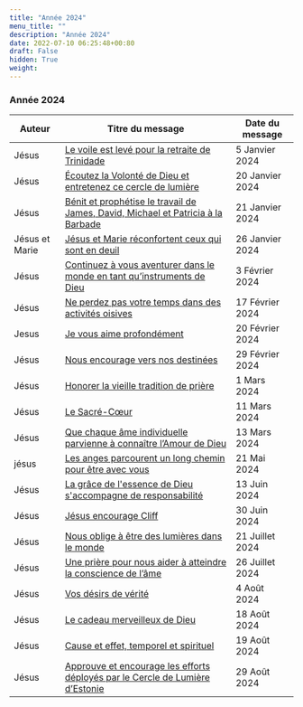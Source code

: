 ```yaml
---
title: "Année 2024"
menu_title: ""
description: "Année 2024"
date: 2022-07-10 06:25:48+00:80
draft: False
hidden: True
weight:
---
```

### Année 2024

**Auteur** | **Titre du message** | **Date du message**  
---|---|---
Jésus | [Le voile est levé pour la retraite de Trinidade ](/fr-contemporary-messages/fr-contemporary-messages-by-date-order/fr-contemporary-messages-2024/fr-2024-1-5-3-af-jesus/) | 5 Janvier 2024
Jésus  | [Écoutez la Volonté de Dieu et entretenez ce cercle de lumière](/fr-contemporary-messages/fr-contemporary-messages-by-date-order/fr-contemporary-messages-2024/fr-2024-1-20-2-af-jesus/) | 20 Janvier 2024
Jésus  | [Bénit et prophétise le travail de James, David, Michael et Patricia à la Barbade ](/fr-contemporary-messages/fr-contemporary-messages-by-date-order/fr-contemporary-messages-2024/fr-2024-1-21-3-af-jesus/) | 21 Janvier 2024
Jésus et Marie | [Jésus et Marie réconfortent ceux qui sont en deuil](/fr-contemporary-messages/fr-contemporary-messages-by-date-order/fr-contemporary-messages-2024/fr-2024-1-26-1-af-jesus-and-mary/) | 26 Janvier 2024
Jésus | [Continuez à vous aventurer dans le monde en tant qu’instruments de Dieu ](/fr-contemporary-messages/fr-contemporary-messages-by-date-order/fr-contemporary-messages-2024/fr-2024-2-3-2-af-jesus/) | 3 Février 2024
Jésus | [Ne perdez pas votre temps dans des activités oisives ](/fr-contemporary-messages/fr-contemporary-messages-by-date-order/fr-contemporary-messages-2024/fr-2024-2-17-1-af-jesus/) | 17 Février 2024
Jesus | [Je  vous aime profondément](/fr-contemporary-messages/fr-contemporary-messages-by-date-order/fr-contemporary-messages-2024/fr-2024-2-20-3-af-jesus/) | 20 Février 2024
Jésus | [Nous encourage vers nos destinées ](/fr-contemporary-messages/fr-contemporary-messages-by-date-order/fr-contemporary-messages-2024/fr-2024-2-29-3-af-jesus/) | 29 Février 2024
Jésus | [Honorer la vieille tradition de prière](/fr-contemporary-messages/fr-contemporary-messages-by-date-order/fr-contemporary-messages-2024/fr-2024-3-1-3-af-jesus/) | 1 Mars 2024
Jésus | [Le Sacré-Cœur](/fr-contemporary-messages/fr-contemporary-messages-by-date-order/fr-contemporary-messages-2024/fr-2024-3-11-1-jw-jesus/) | 11 Mars 2024
Jésus | [Que chaque âme individuelle parvienne à connaître l’Amour de Dieu](/fr-contemporary-messages/fr-contemporary-messages-by-date-order/fr-contemporary-messages-2024/fr-2024-3-13-1-af-jesus/) | 13 Mars 2024
jésus | [Les anges parcourent un long chemin pour être avec vous ](/fr-contemporary-messages/fr-contemporary-messages-by-date-order/fr-contemporary-messages-2024/fr-2024-5-21-1-af-jesus/) | 21 Mai 2024
Jésus | [La grâce de l'essence de Dieu s'accompagne de responsabilité ](/fr-contemporary-messages/fr-contemporary-messages-by-date-order/fr-contemporary-messages-2024/fr-2024-6-13-1-af-jesus/) | 13 Juin 2024
Jésus | [Jésus encourage Cliff](/fr-contemporary-messages/fr-contemporary-messages-by-date-order/fr-contemporary-messages-2024/fr-2024-6-30-2-af-jesus/) | 30 Juin 2024
Jésus | [Nous oblige à être des lumières dans le monde](/fr-contemporary-messages/fr-contemporary-messages-by-date-order/fr-contemporary-messages-2024/fr-2024-7-21-1-af-jesus/) | 21 Juillet 2024
Jésus | [Une prière pour nous aider à atteindre la conscience de l’âme ](/fr-contemporary-messages/fr-contemporary-messages-by-date-order/fr-contemporary-messages-2024/fr-2024-7-26-1-af-jesus/) | 26 Juillet 2024
Jésus | [Vos désirs de vérité ](/fr-contemporary-messages/fr-contemporary-messages-by-date-order/fr-contemporary-messages-2024/fr-2024-8-4-1-af-jesus/) | 4 Août 2024
Jésus | [Le cadeau merveilleux de Dieu](/fr-contemporary-messages/fr-contemporary-messages-by-date-order/fr-contemporary-messages-2024/fr-2024-8-18-1-af-jesus/) | 18 Août 2024
Jésus | [Cause et effet, temporel et spirituel](/fr-contemporary-messages/fr-contemporary-messages-by-date-order/fr-contemporary-messages-2024/fr-2024-8-19-1-jw-jesus/) | 19 Août 2024
Jésus | [Approuve et encourage les efforts déployés par le Cercle de Lumière d’Estonie](/fr-contemporary-messages/fr-contemporary-messages-by-date-order/fr-contemporary-messages-2024/fr-2024-8-29-2-af-jesus/) | 29 Août 2024
